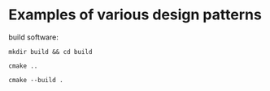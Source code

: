 # Examples of various design patterns

build software:

`mkdir build && cd build`

`cmake ..`

`cmake --build .`

